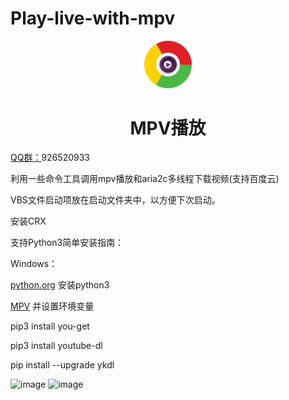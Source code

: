 # Play-live-with-mpv
<p align="center"><img width="15%" src="logo.png" /></p>
<h1 align="center">MPV播放</h1>

<a href="https://jq.qq.com/?_wv=1027&k=5qgRg84" rel="nofollow">QQ群：</a>926520933</li>

利用一些命令工具调用mpv播放和aria2c多线程下载视频(支持百度云)

VBS文件启动项放在启动文件夹中，以方便下次启动。

安装CRX

支持Python3简单安装指南：

Windows：

<a href="https://www.python.org/" rel="nofollow">python.org</a> 安装python3</li>

<a href="https://mpv.srsfckn.biz/" rel="nofollow">MPV</a> 并设置环境变量</li>


pip3 install you-get 

pip3 install youtube-dl

pip install --upgrade ykdl

![image](https://github.com/shiyu1314/Play-live-with-mpv/blob/master/mpv.png)
![image](https://github.com/shiyu1314/Play-live-with-mpv/blob/master/高速下载.png)
